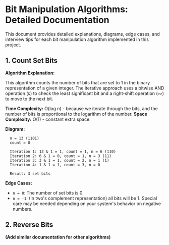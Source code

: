 # Bit Manipulation Algorithms: Detailed Documentation

This document provides detailed explanations, diagrams, edge cases, and interview tips for each bit manipulation algorithm implemented in this project.


## 1. Count Set Bits

**Algorithm Explanation:**

This algorithm counts the number of bits that are set to 1 in the binary representation of a given integer.  The iterative approach uses a bitwise AND operation (`&`) to check the least significant bit and a right-shift operation (`>>`) to move to the next bit.

**Time Complexity:** O(log n) - because we iterate through the bits, and the number of bits is proportional to the logarithm of the number.
**Space Complexity:** O(1) - constant extra space.

**Diagram:**

```
  n = 13 (1101)
  count = 0

  Iteration 1: 13 & 1 = 1, count = 1, n = 6 (110)
  Iteration 2: 6 & 1 = 0, count = 1, n = 3 (11)
  Iteration 3: 3 & 1 = 1, count = 2, n = 1 (1)
  Iteration 4: 1 & 1 = 1, count = 3, n = 0

  Result: 3 set bits
```

**Edge Cases:**

* `n = 0`: The number of set bits is 0.
* `n = -1`:  (In two's complement representation) all bits will be 1. Special care may be needed depending on your system's behavior on negative numbers.


## 2. Reverse Bits

**(Add similar documentation for other algorithms)**